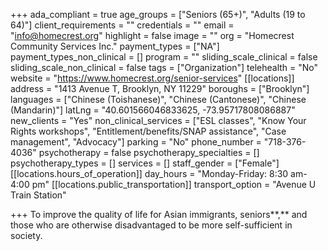 +++
ada_compliant = true
age_groups = ["Seniors (65+)", "Adults (19 to 64)"]
client_requirements = ""
credentials = ""
email = "info@homecrest.org"
highlight = false
image = ""
org = "Homecrest Community Services Inc."
payment_types = ["NA"]
payment_types_non_clinical = []
program = ""
sliding_scale_clinical = false
sliding_scale_non_clinical = false
tags = ["Organization"]
telehealth = "No"
website = "https://www.homecrest.org/senior-services"
[[locations]]
address = "1413 Avenue T, Brooklyn, NY 11229"
boroughs = ["Brooklyn"]
languages = ["Chinese (Toishanese)", "Chinese (Cantonese)", "Chinese (Mandarin)"]
latLng = "40.601566046833625, -73.95717808086887"
new_clients = "Yes"
non_clinical_services = ["ESL classes", "Know Your Rights workshops", "Entitlement/benefits/SNAP assistance", "Case management", "Advocacy"]
parking = "No"
phone_number = "718-376-4036"
psychotherapy = false
psychotherapy_specialties = []
psychotherapy_types = []
services = []
staff_gender = ["Female"]
[[locations.hours_of_operation]]
day_hours = "Monday-Friday: 8:30 am-4:00 pm"
[[locations.public_transportation]]
transport_option = "Avenue U Train Station"

+++
To improve the quality of life for Asian immigrants, seniors**,** and those who are otherwise disadvantaged to be more self-sufficient in society.